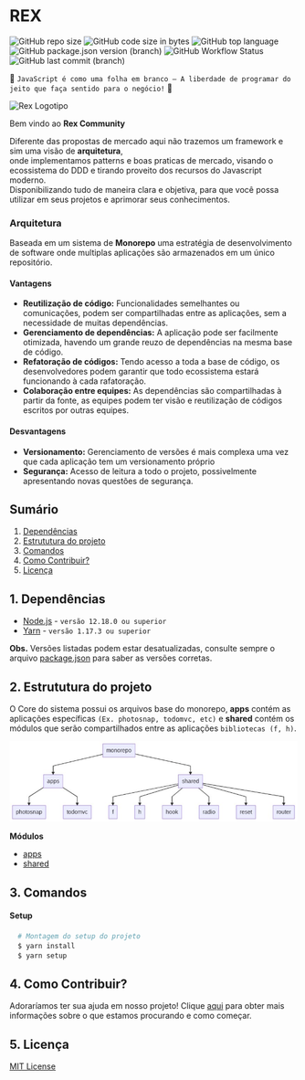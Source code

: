 REX
======
![GitHub repo size](https://img.shields.io/github/repo-size/oneOffJS/rex.community)
![GitHub code size in bytes](https://img.shields.io/github/languages/code-size/oneOffJS/rex.community)
![GitHub top language](https://img.shields.io/github/languages/top/oneOffJS/rex.community)
![GitHub package.json version (branch)](https://img.shields.io/github/package-json/v/oneOffJS/rex.community/master)
![GitHub Workflow Status](https://img.shields.io/github/workflow/status/oneOffJS/rex.community/Photosnap)
![GitHub last commit (branch)](https://img.shields.io/github/last-commit/oneOffJS/rex.community/master)

:star2: `JavaScript é como uma folha em branco – A liberdade de programar do jeito que faça sentido para o negócio!` :star2:

<img src="https://github.com/oneOffJS/rex/raw/master/rex.png" alt="Rex Logotipo" width="300" height="300" />

Bem vindo ao **Rex Community**

Diferente das propostas de mercado aqui não trazemos um framework e sim uma visão de **arquitetura**, <br />
onde implementamos patterns e boas praticas de mercado, visando o ecossistema do DDD e tirando proveito dos recursos do Javascript moderno. <br /> 
Disponibilizando tudo de maneira clara e objetiva, para que você possa utilizar em seus projetos e aprimorar seus conhecimentos.

### Arquitetura
  Baseada em um sistema de **Monorepo** uma estratégia de desenvolvimento de software onde multiplas aplicações são armazenados em um único repositório.

#### Vantagens
  - **Reutilização de código:** Funcionalidades semelhantes ou comunicações, podem ser compartilhadas entre as aplicações, sem a necessidade de muitas dependências.
  - **Gerenciamento de dependências:** A aplicação pode ser facilmente otimizada, havendo um grande reuzo de dependências na mesma base de código.
  - **Refatoração de códigos:** Tendo acesso a toda a base de código, os desenvolvedores podem garantir que todo ecossistema estará funcionando à cada rafatoração.
  - **Colaboração entre equipes:** As dependências são compartilhadas à partir da fonte, as equipes podem ter visão e reutilização de códigos escritos por outras equipes.

#### Desvantagens
  - **Versionamento:** Gerenciamento de versões é mais complexa uma vez que cada aplicação tem um versionamento próprio
  - **Segurança:** Acesso de leitura a todo o projeto, possivelmente apresentando novas questões de segurança.

## Sumário
  1. [Dependências](#1-dependências)
  2. [Estrututura do projeto](#2-estrututura-do-projeto)
  3. [Comandos](#3-comandos)
  4. [Como Contribuir?](#4-como-contribuir?)
  5. [Licença](#4-licenca)

## 1. Dependências
  - [Node.js](https://nodejs.org) - `versão 12.18.0 ou superior`
  - [Yarn](https://yarnpkg.com) - `versão 1.17.3 ou superior`

**Obs.** Versões listadas podem estar desatualizadas, consulte sempre o arquivo [package.json](./package.json) para saber as versões corretas.

## 2. Estrututura do projeto
O Core do sistema possui os arquivos base do monorepo, **apps** contém as aplicações específicas `(Ex. photosnap, todomvc, etc)` e **shared** contém os módulos que serão compartilhados entre as aplicações `bibliotecas (f, h)`.

![alt Diagrama](new-diagrama.jpg "Diagrama")

**Módulos**
  - [apps](./apps/README.md)
  - [shared](./shared/README.md)

## 3. Comandos
  #### Setup
  ```bash
    # Montagem do setup do projeto
    $ yarn install
    $ yarn setup
  ```

## 4. Como Contribuir?
  Adoraríamos ter sua ajuda em nosso projeto! Clique [aqui](./CONTRIBUTING.md) para obter mais informações sobre o que estamos procurando e como começar.

## 5. Licença
  [MIT License](./LICENSE.md)
